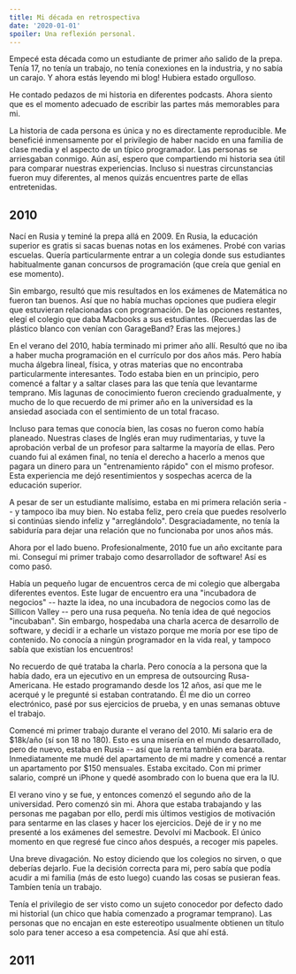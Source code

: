```yaml
---
title: Mi década en retrospectiva
date: '2020-01-01'
spoiler: Una reflexión personal.
---
```


Empecé esta década como un estudiante de primer año salido de la prepa. Tenía 17, no tenía un trabajo, no tenía conexiones en la industria, y no sabía un carajo. Y ahora estás leyendo mi blog! Hubiera estado orgulloso.

He contado pedazos de mi historia en diferentes podcasts. Ahora siento que es el momento adecuado de escribir las partes más memorables para mi.

La historia de cada persona es única y no es directamente reproducible. Me beneficié inmensamente por el privilegio de haber nacido en una familia de clase media y el aspecto de un típico programador. Las personas se arriesgaban conmigo. Aún así, espero que compartiendo mi historia sea útil para comparar nuestras experiencias. Incluso si nuestras circunstancias fueron muy diferentes, al menos quizás encuentres parte de ellas entretenidas.


## 2010

Nací en Rusia y teminé la prepa allá en 2009. En Rusia, la educación superior es gratis si sacas buenas notas en los exámenes. Probé con varias escuelas. Quería particularmente entrar a un colegia donde sus estudiantes habitualmente ganan concursos de programación (que creía que genial en ese momento).

Sin embargo, resultó que mis resultados en los exámenes de Matemática no fueron tan buenos. Así que no había muchas opciones que pudiera elegir que estuvieran relacionadas con programación. De las opciones restantes, elegí el colegio que daba Macbooks a sus estudiantes. (Recuerdas las de plástico blanco con venían con GarageBand? Eras las mejores.)

En el verano del 2010, había terminado mi primer año allí. Resultó que no iba a haber mucha programación en el currículo por dos años más. Pero había mucha álgebra lineal, física, y otras materias que no encontraba particularmente interesantes. Todo estaba bien en un principio, pero comencé a faltar y a saltar clases para las que tenía que levantarme temprano. Mis lagunas de conocimiento fueron creciendo gradualmente, y mucho de lo que recuerdo de mi primer año en la universidad es la ansiedad asociada con el sentimiento de un total fracaso.

Incluso para temas que conocía bien, las cosas no fueron como había planeado. Nuestras clases de Inglés eran muy rudimentarias, y tuve la aprobación verbal de un profesor para saltarme la mayoría de ellas. Pero cuando fui al exámen final, no tenía el derecho a hacerlo a menos que pagara un dinero para un "entrenamiento rápido" con el mismo profesor. Esta experiencia me dejó resentimientos y sospechas acerca de la educación superior.

A pesar de ser un estudiante malísimo, estaba en mi primera relación seria -- y tampoco iba muy bien. No estaba feliz, pero creía que puedes resolverlo si continúas siendo infeliz y "arreglándolo". Desgraciadamente, no tenía la sabiduría para dejar una relación que no funcionaba por unos años más.

Ahora por el lado bueno. Profesionalmente, 2010 fue un año excitante para mi. Conseguí mi primer trabajo como desarrollador de software! Así es como pasó.

Había un pequeño lugar de encuentros cerca de mi colegio que albergaba diferentes eventos. Este lugar de encuentro era una "incubadora de negocios" -- hazte la idea, no una incubadora de negocios como las de Sillicon Valley -- pero una rusa pequeña. No tenía idea de qué negocios "incubaban". Sin embargo, hospedaba una charla acerca de desarrollo de software, y decidí ir a echarle un vistazo porque me moría por ese tipo de contenido. No conocía a ningún programador en la vida real, y tampoco sabía que existían los encuentros!

No recuerdo de qué trataba la charla. Pero conocía a la persona que la había dado, era un ejecutivo en un empresa de outsourcing Rusa-Americana. He estado programando desde los 12 años, así que me le acerqué y le pregunté si estaban contratando. Él me dio un correo electrónico, pasé por sus ejercicios de prueba, y en unas semanas obtuve el trabajo.

Comencé mi primer trabajo durante el verano del 2010. Mi salario era de $18k/año (sí son 18 no 180). Esto es una misería en el mundo desarrollado, pero de nuevo, estaba en Rusia -- así que la renta también era barata. Inmediatamente me mudé del apartamento de mi madre y comencé a rentar un apartamento por $150 mensuales. Estaba excitado. Con mi primer salario, compré un iPhone y quedé asombrado con lo buena que era la IU.

El verano vino y se fue, y entonces comenzó el segundo año de la universidad. Pero comenzó sin mi. Ahora que estaba trabajando y las personas me pagaban por ello, perdí mis últimos vestigios de motivación para sentarme en las clases y hacer los ejercicios. Dejé de ir y no me presenté a los exámenes del semestre. Devolví mi Macbook. El único momento en que regresé fue cinco años después, a recoger mis papeles.

Una breve divagación. No estoy diciendo que los colegios no sirven, o que deberías dejarlo. Fue la decisión correcta para mi, pero sabía que podía acudir a mi familia (más de esto luego) cuando las cosas se pusieran feas. Tambíen tenía un trabajo.

Tenía el privilegio de ser visto como un sujeto conocedor por defecto dado mi historial (un chico que había comenzado a programar temprano). Las personas que no encajan en este estereotipo usualmente obtienen un título solo para tener acceso a esa competencia. Así que ahí está.

## 2011
